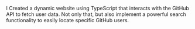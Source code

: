 I Created a dynamic website using TypeScript that interacts with the GitHub API to fetch user data. Not only that, but also implement a powerful search functionality to easily locate specific GitHub users.
